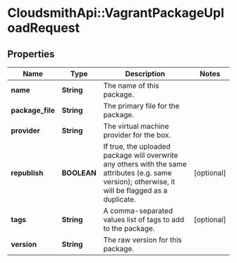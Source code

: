 # CloudsmithApi::VagrantPackageUploadRequest

## Properties
Name | Type | Description | Notes
------------ | ------------- | ------------- | -------------
**name** | **String** | The name of this package. | 
**package_file** | **String** | The primary file for the package. | 
**provider** | **String** | The virtual machine provider for the box. | 
**republish** | **BOOLEAN** | If true, the uploaded package will overwrite any others with the same attributes (e.g. same version); otherwise, it will be flagged as a duplicate. | [optional] 
**tags** | **String** | A comma-separated values list of tags to add to the package. | [optional] 
**version** | **String** | The raw version for this package. | 


